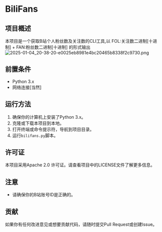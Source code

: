 
# BiliFans

## 项目概述
本项目是一个获取B站个人粉丝数及关注数的CLI工具,以 FOL:关注数二进制[十进制] + FAN:粉丝数二进制[十进制] 的形式输出
![2025-01-04_20-38-20-e0025eb8981e4bc20465b8338f2c9730.png](https://t.tutu.to/img/aY3g4)
## 前置条件
- Python 3.x
- 网络连接[当然]

## 运行方法

1. 确保你的计算机上安装了Python 3.x。
2. 克隆或下载本项目到本地。
3. 打开终端或命令提示符，导航到项目目录。
4. 运行`bilifans.py`脚本。

## 许可证

本项目采用Apache 2.0 许可证。请查看项目中的LICENSE文件了解更多信息。

## 注意

- 请确保你的B站账号ID是正确的。

## 贡献

如果你有任何改进意见或想要贡献代码，请随时提交Pull Request或创建Issue。
